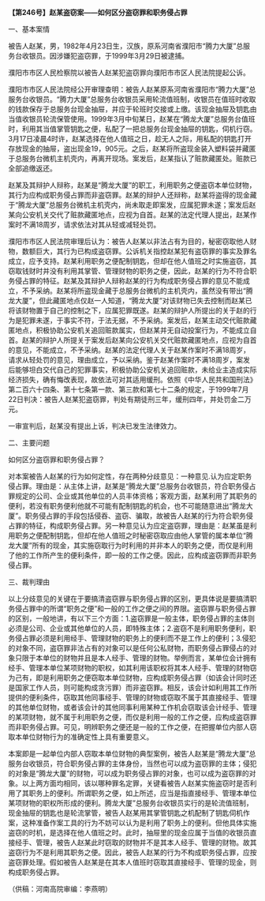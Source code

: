 **【第246号】赵某盗窃案——如何区分盗窃罪和职务侵占罪**

一、基本案情

被告人赵某，男，1982年4月23日生，汉族，原系河南省濮阳市“腾力大厦”总服务台收银员。因涉嫌犯盗窃罪，于1999年3月29日被逮捕。

濮阳市市区人民检察院以被告人赵某犯盗窃罪向濮阳市市区人民法院提起公诉。

濮阳市市区人民法院经公开审理查明：被告人赵某原系河南省濮阳市“腾力大厦”总服务台收银员。“腾力大厦”总服务台收银员采用轮流值班制，收银员在值班时收取的钱款保存于总服务台现金抽屉，并应于轮班时交接或上缴。该现金抽屉及钥匙由当值收银员轮流保管使用。1999年3月中旬某日，赵某在“腾龙大厦”总服务台值班时，利用其当值掌管钥匙之便，私配了一把总服务台现金抽屉的钥匙，伺机行窃。3月17日凌晨4时许，赵某选择在他人值班之日，趁无人之际，用私配的钥匙打开存放现金的抽屉，盗出现金19，905元。之后，赵某将所盗现金装入塑料袋并藏匿于总服务台微机主机壳内，再离开现场。案发后，赵某指认了赃款藏匿处。赃款已全部追缴返还。

赵某及其辩护人辩称，赵某是“腾龙大厦”的职工，利用职务之便盗窃本单位财物，其行为应构成职务侵占罪而非盗窃罪。赵某的辩护人还辩称，赵某将盗得的现金藏于“腾龙大厦”总服务台微机主机壳内，尚未取走即案发，应属犯罪未遂；案发后赵某向公安机关交代了赃款藏匿地点，应视为自首。赵某的法定代理人提出，赵某作案时不满18周岁，请求依法对其从轻或减轻处罚。

濮阳市市区人民法院审理后认为：被告人赵某以非法占有为目的，秘密窃取他人财物，数额巨大，其行为已构成盗窃罪。公诉机关指控赵某犯有盗窃罪的事实及罪名成立，应予支持。赵某利用职务之便配制钥匙，但却在他人值班之时实施盗窃，其窃取钱财时并没有利用其掌管、管理财物的职务之便，因此，赵某的行为不符合职务侵占罪的特征。赵某及其辩护人辩称赵某的行为构成职务侵占罪的意见不能成立，不予采纳。赵某将所盗现金藏于总服务台微机的主机壳内，虽然没有带出“腾龙大厦”，但此藏匿地点仅赵一人知道，“腾龙大厦”对该财物已失去控制而赵某已将该财物置于自己的控制之下，应属犯罪既遂。赵某的辩护人所提出的关于赵的行为是犯罪未遂，于事实不符，于法无据，不予采纳。案发后，赵某主动交代赃款藏匿地点，积极协助公安机关追回赃款属实，但赵某并无自动投案行为，不能成立自首。赵某的辩护人所提关于案发后赵某向公安机关交代赃款藏匿地点，应视为自首的意见，不能成立，不予采纳。赵某的法定代理人关于赵某作案时不满18周岁，请求从轻处罚的意见，理由成立，予以采纳。鉴于赵某作案时不满18周岁，案发后能够坦白交代自己的犯罪事实，积极协助公安机关追回赃款，未给业主造成实际经济损失，确有悔改表现，故依法可对其适用缓刑。依照《中华人民共和国刑法》第二百六十四条、第十七条第一款、第三款和第七十二条的规定，于1999年7月22日判决：被告人赵某犯盗窃罪，判处有期徒刑三年，缓刑四年，并处罚金二万元。

一审宣判后，赵某没有提出上诉，判决已发生法律效力。

二、主要问题

如何区分盗窃罪和职务侵占罪？

对本案被告人赵某的行为如何定性，存在两种分歧意见：一种意见.认为应定职务侵占罪。理由是：从主体上讲，赵某是“腾龙大厦”总服务台收银员，符合职务侵占罪规定的公司、企业或其他单位的人员丰体资格；客观方面，赵某利用了其职务的便利，若没有职务便利他就不可能有配制钥匙的机会，也不可能随意进出“腾龙大厦”。职务侵占罪的手段包括侵吞、盗窃、骗取，故被告人赵某的行为符合职务侵占罪的特征，构成职务侵占罪。另一种意见认为应定盗窃罪，理由是：赵某虽是利用职务之便配制钥匙，但却在他人值班之时秘密窃取应由他人掌管的属本单位“腾龙大厦”所有的现金，其实施窃取行为时利用的并非本人的职务之便，而仅是利用了他的工作所产生的便利条件，即一般的工作之便。因此，应构成盗窃罪而非职务侵占罪。

三、裁判理由

以上分歧意见的关键在于要搞清盗窃罪与职务侵占罪的区别，更具体说是要搞清职务侵占罪中的所谓“职务之便”和一般的工作之便之间的界限。盗窃罪与职务侵占罪的区别，一般地讲，有以下三个方面：1.盗窃罪是一般主体，职务侵占罪的主体则必须是公司、企业或其他单位的人员，即特殊主体；2.盗窃不是利用职务便利，职务侵占罪必须是利用经手、管理财物的职务上的便利而不是工作上的便利；3.侵犯的对象不同，盗窃罪非法占有的对象可以是任何公私财物，而职务侵占罪侵占的对象只限于本单位的财物并且是本人经手、管理的财物。举例而言，某单位会计拥有经手、管理本单位某项财物的职权，如其利用该职权将其本人经手、管理的财物窃为己有，即是利用职务之便窃取本单位财物，应构成职务侵占罪（如该会计同时还是国家工作人员，则可能构成贪污罪）而非盗窃罪。相反，该会计如利用其工作所提供的便利条件，窃取其他同事经手、管理的财物或窃取不属于其直接经手、管理的其他单位财物，或者该会计的其他同事利用某种工作机会窃取该会计经手、管理的某项财物，就不属于利用职务之便，而仅是利用一般的工作之便，应构成盗窃罪而非职务侵占罪。可见，明辨职务之便还是一般的工作之便，在把握单位内部人窃取本单位财物行为的准确定性上具有重要意义。

本案即是一起单位内部人窃取本单位财物的典型案例，被告人赵某是“腾龙大厦”总服务台收银员，符合职务侵占罪的主体身份，当然也可以成为盗窃罪的主体；侵犯的对象是“腾龙大厦”的财物，可以成为职务侵占罪的对象，也可以成为盗窃罪的对象。以上两方面均相同，该以哪种罪名定罪，关键看被告人赵某实施盗窃时是否利用了其职务上的便利。所谓职务之便，如上所述，应当是指直接经手、管理本单位某项财物的职权所形成的便利。腾龙大厦”总服务台收银员实行的是轮流值班制，现金抽屉的钥匙也是轮流掌管，被告人赵某用其掌管钥匙之机配制了钥匙伺机作案，这种准备作案工具的行为不妨可以认为是利用了职务上的便利。但他具体实施盗窃的时机，是选择在他人值班之时。此时，抽屉里的现金应属于当值的收银员直接经手、管理，被告人赵某此时窃取的财物并不是其本人经手、管理的财物。故其盗窃行为不是利用其职务之便。因此，被告人赵某的行为不构成职务侵占罪，应按盗窃罪处理。假如被告人赵某是在其本人值班时窃取其直接经手、管理的现金，则构成职务侵占罪。

（供稿：河南高院审编：李燕明）